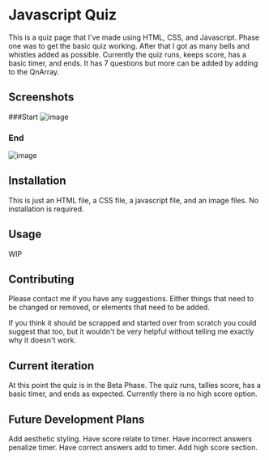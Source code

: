 # Javascript Quiz
This is a quiz page that I've made using HTML, CSS, and Javascript. Phase one was to get the basic quiz working. After that I got as many bells and whistles added as possible. Currently the quiz runs, keeps score, has a basic timer, and ends. It has 7 questions but more can be added by adding to the QnArray. 

## Screenshots
###Start
![image](https://user-images.githubusercontent.com/17477215/134443247-9a7a8a23-42e9-4cc7-b57f-2cc7d138aa27.png)

### End
![image](https://user-images.githubusercontent.com/17477215/134443275-bbf4bd01-72dd-450c-9381-fc0720b27c6f.png)

## Installation
This is just an HTML file, a CSS file, a javascript file, and an image files. No installation is required.

## Usage
WIP

## Contributing
Please contact me if you have any suggestions. Either things that need to be changed or removed, or elements that need to be added.

If you think it should be scrapped and started over from scratch you could suggest that too, but it wouldn't be very helpful without telling me exactly why it doesn't work.

## Current iteration
At this point the quiz is in the Beta Phase.
The quiz runs, tallies score, has a basic timer, and ends as expected. Currently there is no high score option.

## Future Development Plans
Add aesthetic styling.
Have score relate to timer.
Have incorrect answers penalize timer.
Have correct answers add to timer.
Add high score section.
